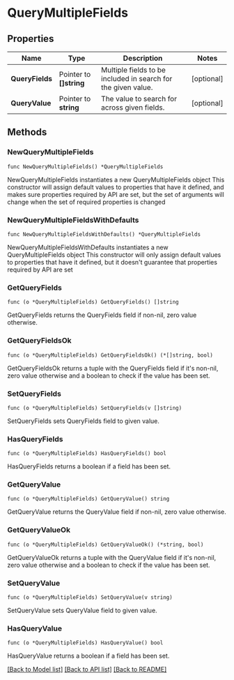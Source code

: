 # QueryMultipleFields

## Properties

Name | Type | Description | Notes
------------ | ------------- | ------------- | -------------
**QueryFields** | Pointer to **[]string** | Multiple fields to be included in search for the given value. | [optional] 
**QueryValue** | Pointer to **string** | The value to search for across given fields. | [optional] 

## Methods

### NewQueryMultipleFields

`func NewQueryMultipleFields() *QueryMultipleFields`

NewQueryMultipleFields instantiates a new QueryMultipleFields object
This constructor will assign default values to properties that have it defined,
and makes sure properties required by API are set, but the set of arguments
will change when the set of required properties is changed

### NewQueryMultipleFieldsWithDefaults

`func NewQueryMultipleFieldsWithDefaults() *QueryMultipleFields`

NewQueryMultipleFieldsWithDefaults instantiates a new QueryMultipleFields object
This constructor will only assign default values to properties that have it defined,
but it doesn't guarantee that properties required by API are set

### GetQueryFields

`func (o *QueryMultipleFields) GetQueryFields() []string`

GetQueryFields returns the QueryFields field if non-nil, zero value otherwise.

### GetQueryFieldsOk

`func (o *QueryMultipleFields) GetQueryFieldsOk() (*[]string, bool)`

GetQueryFieldsOk returns a tuple with the QueryFields field if it's non-nil, zero value otherwise
and a boolean to check if the value has been set.

### SetQueryFields

`func (o *QueryMultipleFields) SetQueryFields(v []string)`

SetQueryFields sets QueryFields field to given value.

### HasQueryFields

`func (o *QueryMultipleFields) HasQueryFields() bool`

HasQueryFields returns a boolean if a field has been set.

### GetQueryValue

`func (o *QueryMultipleFields) GetQueryValue() string`

GetQueryValue returns the QueryValue field if non-nil, zero value otherwise.

### GetQueryValueOk

`func (o *QueryMultipleFields) GetQueryValueOk() (*string, bool)`

GetQueryValueOk returns a tuple with the QueryValue field if it's non-nil, zero value otherwise
and a boolean to check if the value has been set.

### SetQueryValue

`func (o *QueryMultipleFields) SetQueryValue(v string)`

SetQueryValue sets QueryValue field to given value.

### HasQueryValue

`func (o *QueryMultipleFields) HasQueryValue() bool`

HasQueryValue returns a boolean if a field has been set.


[[Back to Model list]](../README.md#documentation-for-models) [[Back to API list]](../README.md#documentation-for-api-endpoints) [[Back to README]](../README.md)


